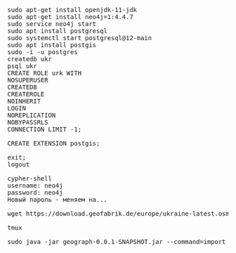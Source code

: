 <pre>
sudo apt-get install openjdk-11-jdk
sudo apt-get install neo4j=1:4.4.7
sudo service neo4j start
sudo apt install postgresql
sudo systemctl start postgresql@12-main
sudo apt install postgis
sudo -i -u postgres
createdb ukr
psql ukr
CREATE ROLE urk WITH
NOSUPERUSER
CREATEDB
CREATEROLE
NOINHERIT
LOGIN
NOREPLICATION
NOBYPASSRLS
CONNECTION LIMIT -1;

CREATE EXTENSION postgis;

exit;
logout

cypher-shell
username: neo4j
password: neo4j
Новый пароль - меняем на...

wget https://download.geofabrik.de/europe/ukraine-latest.osm.pbf .

tmux

sudo java -jar geograph-0.0.1-SNAPSHOT.jar --command=import --in-file=ukraine-latest.osm.pbf
</pre>